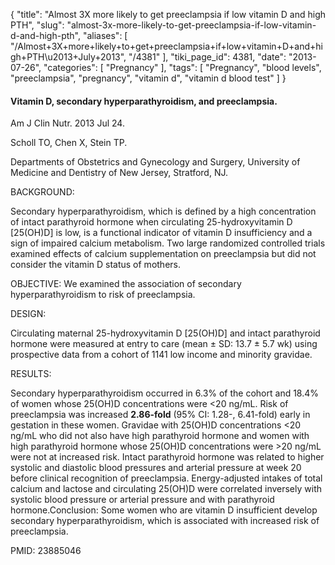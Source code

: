 {
    "title": "Almost 3X more likely to get preeclampsia if low vitamin D and high PTH",
    "slug": "almost-3x-more-likely-to-get-preeclampsia-if-low-vitamin-d-and-high-pth",
    "aliases": [
        "/Almost+3X+more+likely+to+get+preeclampsia+if+low+vitamin+D+and+high+PTH\u2013+July+2013",
        "/4381"
    ],
    "tiki_page_id": 4381,
    "date": "2013-07-26",
    "categories": [
        "Pregnancy"
    ],
    "tags": [
        "Pregnancy",
        "blood levels",
        "preeclampsia",
        "pregnancy",
        "vitamin d",
        "vitamin d blood test"
    ]
}


#### Vitamin D, secondary hyperparathyroidism, and preeclampsia.

Am J Clin Nutr. 2013 Jul 24.

Scholl TO, Chen X, Stein TP.

Departments of Obstetrics and Gynecology and Surgery, University of Medicine and Dentistry of New Jersey, Stratford, NJ.

BACKGROUND:

Secondary hyperparathyroidism, which is defined by a high concentration of intact parathyroid hormone when circulating 25-hydroxyvitamin D <span>[25(OH)D]</span> is low, is a functional indicator of vitamin D insufficiency and a sign of impaired calcium metabolism. Two large randomized controlled trials examined effects of calcium supplementation on preeclampsia but did not consider the vitamin D status of mothers.

OBJECTIVE: We examined the association of secondary hyperparathyroidism to risk of preeclampsia.

DESIGN:

Circulating maternal 25-hydroxyvitamin D <span>[25(OH)D]</span> and intact parathyroid hormone were measured at entry to care (mean ± SD: 13.7 ± 5.7 wk) using prospective data from a cohort of 1141 low income and minority gravidae.

RESULTS:

Secondary hyperparathyroidism occurred in 6.3% of the cohort and 18.4% of women whose 25(OH)D concentrations were <20 ng/mL. Risk of preeclampsia was increased  **2.86-fold**  (95% CI: 1.28-, 6.41-fold) early in gestation in these women. Gravidae with 25(OH)D concentrations <20 ng/mL who did not also have high parathyroid hormone and women with high parathyroid hormone whose 25(OH)D concentrations were >20 ng/mL were not at increased risk. Intact parathyroid hormone was related to higher systolic and diastolic blood pressures and arterial pressure at week 20 before clinical recognition of preeclampsia. Energy-adjusted intakes of total calcium and lactose and circulating 25(OH)D were correlated inversely with systolic blood pressure or arterial pressure and with parathyroid hormone.Conclusion: Some women who are vitamin D insufficient develop secondary hyperparathyroidism, which is associated with increased risk of preeclampsia.

PMID:     23885046